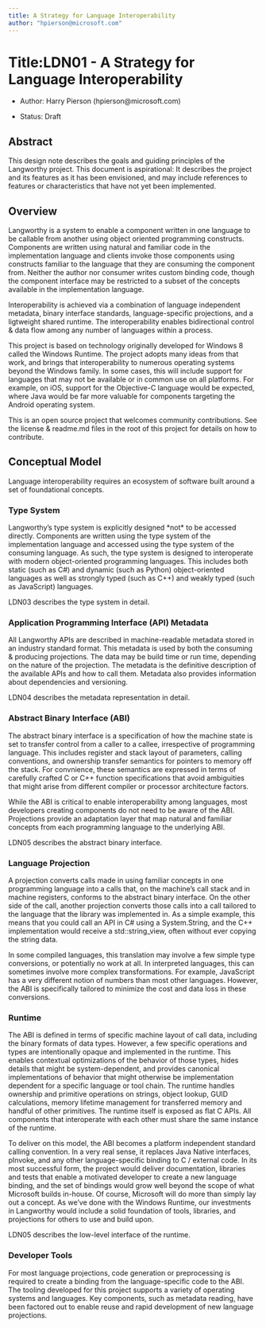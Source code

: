 ```yaml
---
title: A Strategy for Language Interoperability
author: "hpierson@microsoft.com"
---
```


Title: ​LDN01 - A Strategy for Language Interoperability
=======================================================

-   Author: Harry Pierson (hpierson\@microsoft.com)

-   Status: Draft

Abstract
--------

This design note describes the goals and guiding principles of the Langworthy project. This document is aspirational: It describes the project and its features as it has been envisioned, and may include references to features or characteristics that have not yet been implemented.

Overview
--------

Langworthy is a system to enable a component written in one language to be callable
from another using object oriented programming constructs. Components are written using natural and familiar code in the implementation language and clients invoke those components using constructs familiar to the language that they are consuming the component from. Neither the author nor consumer writes custom binding code, though the component interface may be restricted to a subset of the concepts available in the implementation language. 

Interoperability is achieved via a combination of language independent metadata, binary interface standards, language-specific projections, and a ligtweight shared runtime. The
interoperability enables bidirectional control & data flow among any number of languages within a process.

This project is based on technology originally developed for Windows 8 
called the Windows Runtime. The project adopts many ideas from that work, and 
brings that interoperability to numerous operating systems beyond the Windows family.
In some cases, this will include support for languages that may not be available or
in common use on all platforms. For example, on iOS, support for the Objective-C language
would be expected, where Java would be far more valuable for components targeting 
the Android operating system.

This is an open source project that welcomes community contributions. See the
license & readme.md files in the root of this project for details on how to contribute.

Conceptual Model
----------------

Language interoperability requires an ecosystem of software built around a set
of foundational concepts.

### Type System

Langworthy’s type system is explicitly designed \*not\* to be accessed directly.
Components are written using the type system of the implementation
language and accessed using the type system of the consuming language. As such,
the type system is designed to interoperate with modern object-oriented
programming languages. This includes both static (such as C\#) and dynamic (such
as Python) object-oriented languages as well as strongly typed (such as C++) and
weakly typed (such as JavaScript) languages.

LDN03 describes the type system in detail.

### Application Programming Interface (API) Metadata

All Langworthy APIs are described in machine-readable metadata stored in an
industry standard format. This metadata is used by both the consuming &
producing projections. The data may be build time or run time, depending
on the nature of the projection. The metadata is the definitive description
of the available APIs and how to call them. Metadata also provides information 
about dependencies and versioning.

LDN04 describes the metadata representation in detail.

### Abstract Binary Interface (ABI)

The abstract binary interface is a specification of how the machine state is set to transfer control from a caller to a callee, irrespective of programming language. This includes register and stack layout of parameters, calling conventions, and ownership transfer semantics for pointers to memory off the stack. For convnience, these semantics are expressed in terms of carefully crafted C or C++ function specifications that avoid ambiguities that might arise from different compiler or processor architecture factors.

While the ABI is critical to enable interoperability among languages, most developers creating components do not need to be aware of the ABI. Projections provide an adaptation layer that map natural and familiar concepts from each programming language to the underlying ABI.

LDN05 describes the abstract binary interface.

### Language Projection

A projection converts calls made in using familiar concepts in one programming
language into a calls that, on the machine’s call stack and in machine
registers, conforms to the abstract binary interface. On the other side of the
call, another projection converts those calls into a call tailored to the
language that the library was implemented in. As a simple example, this means
that you could call an API in C\# using a System.String, and the C++
implementation would receive a std::string_view, often without ever copying
the string data.

In some compiled languages, this translation may involve a few simple type
conversions, or potentially no work at all. In interpreted languages, this can
sometimes involve more complex transformations. For example, JavaScript has a very
different notion of numbers than most other languages. However, the ABI is
specifically tailored to minimize the cost and data loss in these conversions.

### Runtime

The ABI is defined in terms of specific machine layout of call data,
including the binary formats of data types. However, a few specific operations
and types are intentionally opaque and implemented in the runtime. This enables
contextual optimizations of the behavior of those types, hides details that
might be system-dependent, and provides canonical implementations of behavior
that might otherwise be implementation dependent for a specific language or
tool chain. The runtime handles ownership and primitive operations on strings, 
object lookup, GUID calculations, memory lifetime management for transferred
memory and handful of other primitives. The runtime itself is exposed as
flat C APIs. All components that interoperate with each other must share the 
same instance of the runtime.


To deliver on this model, the ABI becomes a platform independent standard
calling convention. In a very real sense, it replaces Java Native interfaces,
pInvoke, and any other language-specific binding to C / external code. In its
most successful form, the project would deliver documentation, libraries and
tests that enable a motivated developer to create a new language binding, and
the set of bindings would grow well beyond the scope of what Microsoft builds
in-house. Of course, Microsoft will do more than simply lay out a concept. As
we’ve done with the Windows Runtime, our investments in Langworthy would include
a solid foundation of tools, libraries, and projections for others to use and
build upon.

LDN05 describes the low-level interface of the runtime.

### Developer Tools

For most language projections, code generation or preprocessing is required to create a binding from the language-specific code to the ABI. The tooling developed for this project supports a variety of operating systems and languages. Key components, such as metadata reading, have been factored out to enable reuse and rapid development of new language projections.
